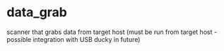 # data_grab
scanner that grabs data from target host (must be run from target host - possible integration with USB ducky in future)
